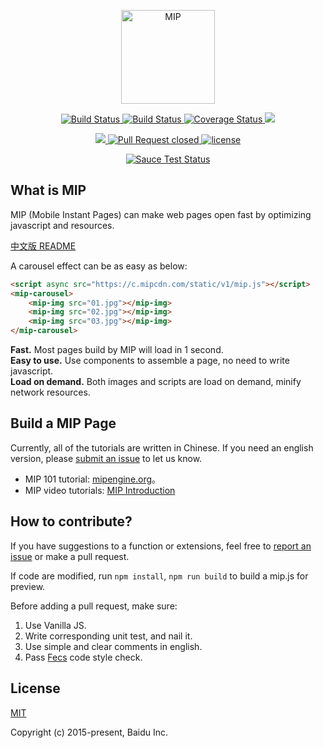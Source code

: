 <p align='center'>
	<a href="https://www.mipengine.org/">
		<img width="150" src="https://www.mipengine.org/static/img/mip_logo_3b722d7.png" title='MIP' alt='MIP'>
	</a>
</p>
<p align='center'>
	<a href='https://travis-ci.org/mipengine/mip'>
		<img src='https://travis-ci.org/mipengine/mip.svg?branch=master' title='Build Status' alt='Build Status'>
	</a>
	<a href='https://saucelabs.com/beta/builds/be1067b00f7c414297d77692ac82cf67'>
		<img src='https://saucelabs.com/buildstatus/mipengine' title='Build Status' alt='Build Status'>
	</a>
	<a href='https://coveralls.io/github/mipengine/mip?branch=master'>
		<img src='https://coveralls.io/repos/github/mipengine/mip/badge.svg?branch=master' title='Coverage Status' alt='Coverage Status' />
	</a>
	<a href="https://gitter.im/mipengine/mip?utm_source=badge&utm_medium=badge&utm_campaign=pr-badge&utm_content=badge" title="gitter chat" alt='gitter chat'>
		<img src="https://badges.gitter.im/mipengine/mip.svg"/>
	</a>
</p>
</p>
<p align='center'>
	<a href="https://david-dm.org/mipengine/mip" title="dependencies status" alt='dependencies Status'>
		<img src="https://david-dm.org/mipengine/mip/status.svg"/>
	</a>	
	<a href='http://issuestats.com/github/mipengine/mip'>
		<img src='http://issuestats.com/github/mipengine/mip/badge/pr?style=flat' title='Pull Request closed' alt='Pull Request closed'>
	</a>
	<a href='https://opensource.org/licenses/MIT'>
		<img src='https://img.shields.io/github/license/mashape/apistatus.svg'  title='license' alt='license'>
	</a>
</p>
<p align='center'>
	<a href="https://saucelabs.com/beta/builds/be1067b00f7c414297d77692ac82cf67">
		<img src='https://saucelabs.com/browser-matrix/mipengine.svg' title='Sauce Test Status' alt='Sauce Test Status'>
	</a>
</p>


## What is MIP

MIP (Mobile Instant Pages) can make web pages open fast by optimizing javascript and resources.

<a href="./README-zh_CN.md">中文版 README</a>

A carousel effect can be as easy as below:

```html
<script async src="https://c.mipcdn.com/static/v1/mip.js"></script>
<mip-carousel>
    <mip-img src="01.jpg"></mip-img>
    <mip-img src="02.jpg"></mip-img>
    <mip-img src="03.jpg"></mip-img>
</mip-carousel>
```

**Fast.** Most pages build by MIP will load in 1 second.  
**Easy to use.** Use components to assemble a page, no need to write javascript.  
**Load on demand.** Both images and scripts are load on demand, minify network resources.  

## Build a MIP Page

Currently, all of the tutorials are written in Chinese. If you need an english version, please [submit an issue](https://github.com/mipengine/mip/issues) to let us know.

- MIP 101 tutorial: [mipengine.org](https://www.mipengine.org/doc/00-mip-101.html)。
- MIP video tutorials: [MIP Introduction](http://bit.baidu.com/course/detail/id/187/column/120.html)


## How to contribute?
If you have suggestions to a function or extensions, feel free to [report an issue](https://github.com/mipengine/mip/issues) or make a pull request.

If code are modified, run `npm install`, `npm run build` to build a mip.js for preview.

Before adding a pull request, make sure:
1. Use Vanilla JS.
2. Write corresponding unit test, and nail it.
3. Use simple and clear comments in english.
4. Pass [Fecs](http://fecs.baidu.com/demo) code style check.


## License
[MIT](./LICENSE)

Copyright (c) 2015-present, Baidu Inc.
